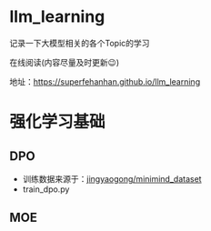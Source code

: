 # llm_learning
记录一下大模型相关的各个Topic的学习

在线阅读(内容尽量及时更新😉)

地址：https://superfehanhan.github.io/llm_learning

# 强化学习基础

## DPO
- 训练数据来源于：[jingyaogong/minimind_dataset](https://huggingface.co/datasets/jingyaogong/minimind_dataset/blob/main/dpo.jsonl)
- train_dpo.py

## MOE
